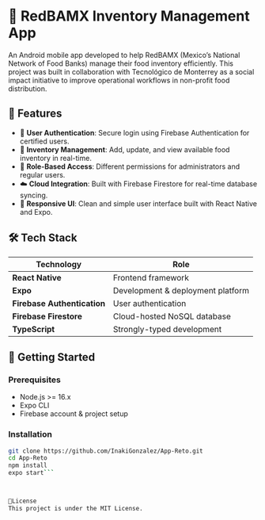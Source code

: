 # 🥫 RedBAMX Inventory Management App

An Android mobile app developed to help RedBAMX (Mexico’s National Network of Food Banks) manage their food inventory efficiently. This project was built in collaboration with Tecnológico de Monterrey as a social impact initiative to improve operational workflows in non-profit food distribution.

## 📱 Features

- 🔐 **User Authentication**: Secure login using Firebase Authentication for certified users.
- 🧾 **Inventory Management**: Add, update, and view available food inventory in real-time.
- 👥 **Role-Based Access**: Different permissions for administrators and regular users.
- ☁️ **Cloud Integration**: Built with Firebase Firestore for real-time database syncing.
- 🎨 **Responsive UI**: Clean and simple user interface built with React Native and Expo.


## 🛠️ Tech Stack

| Technology | Role |
|------------|------|
| **React Native** | Frontend framework |
| **Expo** | Development & deployment platform |
| **Firebase Authentication** | User authentication |
| **Firebase Firestore** | Cloud-hosted NoSQL database |
| **TypeScript** | Strongly-typed development |

## 🚀 Getting Started

### Prerequisites

- Node.js >= 16.x
- Expo CLI
- Firebase account & project setup

### Installation

```bash
git clone https://github.com/InakiGonzalez/App-Reto.git
cd App-Reto
npm install
expo start```



📜License
This project is under the MIT License.
